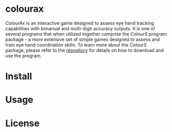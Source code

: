 # colourax
*ColourAx* is an interactive game designed to assess eye hand tracking capabilities with bimanual and multi-digit accuracy outputs. It is one of several programs that when utilized together comprise the *ColourS* program package - a more extensive set of simple games designed to assess and train eye hand coordination skills. To learn more about the *ColourS* package, please refer to the [repository](https://github.com/liamwilt/colours) for details on how to download and use the program. 
# Install
# Usage
# License
